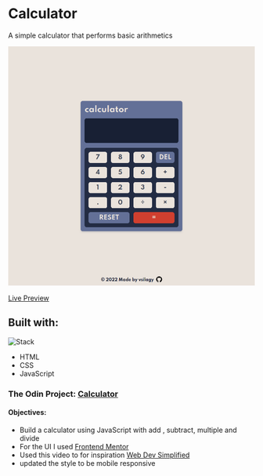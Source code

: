 # Calculator

A simple calculator that performs basic arithmetics

![calculator](./img/screenshot.png)

[Live Preview](https://vsilagy.github.io/calculator)

## Built with:

![Stack](https://skills.thijs.gg/icons?i=html,css,js)

- HTML
- CSS
- JavaScript

### **The Odin Project**: [Calculator](https://www.theodinproject.com/paths/foundations/courses/foundations/lessons/calculator)

#### Objectives:

- Build a calculator using JavaScript with add , subtract, multiple and divide
- For the UI I used [Frontend Mentor](https://www.frontendmentor.io/challenges/calculator-app-9lteq5N29)
- Used this video to for inspiration [Web Dev Simplified](https://www.youtube.com/watch?v=j59qQ7YWLxw)
- updated the style to be mobile responsive

